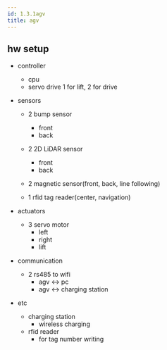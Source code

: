 ```yaml
---
id: 1.3.1agv
title: agv
---
```


## hw setup
- controller
    - cpu
    - servo drive 1 for lift, 2 for drive

- sensors
    - 2 bump sensor
        - front
        - back
    - 2 2D LiDAR sensor
        - front
        - back

    - 2 magnetic sensor(front, back, line following)
    - 1 rfid tag reader(center, navigation)
- actuators
    - 3 servo motor
        - left
        - right
        - lift
- communication
    - 2 rs485 to wifi
        - agv ↔ pc 
        - agv ↔ charging station

- etc
    - charging station
        - wireless charging
    - rfid reader
        - for tag number writing
